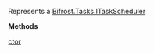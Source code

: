 Represents a [Bifrost.Tasks.ITaskScheduler](Bifrost.Tasks.ITaskScheduler)

**Methods**

[ctor](Bifrost.Tasks.TaskScheduler.ctor)
